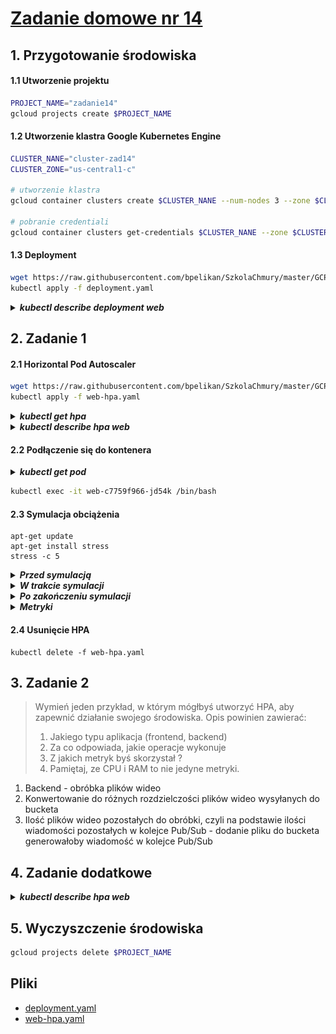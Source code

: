 # [Zadanie domowe nr 14](https://szkolachmury.pl/google-cloud-platform-droga-architekta/tydzien-14-kontenery-w-gcp/zadanie-domowe-nr-14/)

## 1. Przygotowanie środowiska

#### 1.1 Utworzenie projektu
```bash
PROJECT_NAME="zadanie14"
gcloud projects create $PROJECT_NAME
```

#### 1.2 Utworzenie klastra Google Kubernetes Engine
```bash
CLUSTER_NANE="cluster-zad14"
CLUSTER_ZONE="us-central1-c"

# utworzenie klastra
gcloud container clusters create $CLUSTER_NANE --num-nodes 3 --zone $CLUSTER_ZONE --machine-type "n1-standard-1"

# pobranie credentiali
gcloud container clusters get-credentials $CLUSTER_NANE --zone $CLUSTER_ZONE --project $PROJECT_NAME
```

#### 1.3 Deployment
```bash
wget https://raw.githubusercontent.com/bpelikan/SzkolaChmury/master/GCP/Architecture/Zadanie14/code/deployment.yaml
kubectl apply -f deployment.yaml
```

<details>
  <summary><b><i>kubectl describe deployment web</i></b></summary>

```bash
bartosz@cloudshell:~/zad14 (zadanie14)$ kubectl describe deployment web
Name:                   web
Namespace:              default
CreationTimestamp:      Wed, 10 Jun 2020 22:06:07 +0200
Labels:                 <none>
Annotations:            deployment.kubernetes.io/revision: 1
Selector:               app=nginx
Replicas:               1 desired | 1 updated | 1 total | 0 available | 1 unavailable
StrategyType:           RollingUpdate
MinReadySeconds:        0
RollingUpdateStrategy:  25% max unavailable, 25% max surge
Pod Template:
  Labels:  app=nginx
  Containers:
   nginx:
    Image:      nginx:latest
    Port:       80/TCP
    Host Port:  0/TCP
    Limits:
      cpu:     300m
      memory:  500Mi
    Requests:
      cpu:        100m
      memory:     250Mi
    Environment:  <none>
    Mounts:       <none>
  Volumes:        <none>
Conditions:
  Type           Status  Reason
  ----           ------  ------
  Available      False   MinimumReplicasUnavailable
  Progressing    True    ReplicaSetUpdated
OldReplicaSets:  <none>
NewReplicaSet:   web-c7759f966 (1/1 replicas created)
Events:
  Type    Reason             Age   From                   Message
  ----    ------             ----  ----                   -------
  Normal  ScalingReplicaSet  5s    deployment-controller  Scaled up replica set web-c7759f966 to 1
```
</details>

## 2. Zadanie 1

#### 2.1 Horizontal Pod Autoscaler
```bash
wget https://raw.githubusercontent.com/bpelikan/SzkolaChmury/master/GCP/Architecture/Zadanie14/code/web-hpa.yaml
kubectl apply -f web-hpa.yaml
```

<details>
  <summary><b><i>kubectl get hpa</i></b></summary>

```bash
bartosz@cloudshell:~/zad14 (zadanie14)$ kubectl get hpa
NAME   REFERENCE        TARGETS         MINPODS   MAXPODS   REPLICAS   AGE
web    Deployment/web   <unknown>/80%   1         10        0          4s
```
</details>

<details>
  <summary><b><i>kubectl describe hpa web</i></b></summary>

```bash
bartosz@cloudshell:~/zad14 (zadanie14)$ kubectl describe hpa web
Name:                     web
Namespace:                default
Labels:                   <none>
Annotations:              autoscaling.alpha.kubernetes.io/conditions:
                            [{"type":"AbleToScale","status":"True","lastTransitionTime":"2020-06-10T20:08:06Z","reason":"ScaleDownStabilized","message":"recent recomm...
                          autoscaling.alpha.kubernetes.io/current-metrics:
                            [{"type":"Resource","resource":{"name":"cpu","currentAverageUtilization":0,"currentAverageValue":"0"}}]
CreationTimestamp:        Wed, 10 Jun 2020 22:08:01 +0200
Reference:                Deployment/web
Target CPU utilization:   80%
Current CPU utilization:  0%
Min replicas:             1
Max replicas:             10
Deployment pods:          1 current / 1 desired
Events:                   <none>
```
</details>

#### 2.2 Podłączenie się do kontenera

<details>
  <summary><b><i>kubectl get pod</i></b></summary>

```bash
bartosz@cloudshell:~/zad14 (zadanie14)$ kubectl get pod
NAME                  READY   STATUS    RESTARTS   AGE
web-c7759f966-jd54k   1/1     Running   0          2m29s
```
</details>

```bash
kubectl exec -it web-c7759f966-jd54k /bin/bash
```

#### 2.3 Symulacja obciążenia
```
apt-get update
apt-get install stress
stress -c 5
```

<details>
  <summary><b><i>Przed symulacją</i></b></summary>

```bash
bartosz@cloudshell:~ (zadanie14)$ kubectl get hpa
NAME   REFERENCE        TARGETS   MINPODS   MAXPODS   REPLICAS   AGE
web    Deployment/web   0%/80%    1         10        1          64s

bartosz@cloudshell:~ (zadanie14)$ kubectl get pod
NAME                  READY   STATUS    RESTARTS   AGE
web-c7759f966-jd54k   1/1     Running   0          3m9s
```
</details>

<details>
  <summary><b><i>W trakcie symulacji</i></b></summary>

```bash
bartosz@cloudshell:~ (zadanie14)$ kubectl get hpa -w
NAME   REFERENCE        TARGETS   MINPODS   MAXPODS   REPLICAS   AGE
web    Deployment/web   0%/80%    1         10        1          89s
web    Deployment/web   119%/80%   1         10        2          2m33s
web    Deployment/web   301%/80%   1         10        2          2m43s
web    Deployment/web   301%/80%   1         10        4          2m56s
web    Deployment/web   150%/80%   1         10        4          3m10s
web    Deployment/web   75%/80%   1         10        4          3m42s
```
</details>

<details>
  <summary><b><i>Po zakończeniu symulacji</i></b></summary>

```bash
bartosz@cloudshell:~ (zadanie14)$ kubectl get hpa -w
NAME   REFERENCE        TARGETS   MINPODS   MAXPODS   REPLICAS   AGE
web    Deployment/web   75%/80%   1         10        4          4m36s
web    Deployment/web   0%/80%    1         10        4          5m12s
web    Deployment/web   0%/80%    1         10        4          10m
web    Deployment/web   0%/80%    1         10        1          10m
web    Deployment/web   0%/80%    1         10        1          16m
```
</details>

<details>
  <summary><b><i>Metryki</i></b></summary>

![metryki](./img/20200610230606.jpg "metryki")
</details>

#### 2.4 Usunięcie HPA
```
kubectl delete -f web-hpa.yaml
```

## 3. Zadanie 2

> Wymień jeden przykład, w którym mógłbyś utworzyć HPA, aby zapewnić działanie swojego środowiska. Opis powinien zawierać:
> 1) Jakiego typu aplikacja (frontend, backend)
> 2) Za co odpowiada, jakie operacje wykonuje
> 3) Z jakich metryk byś skorzystał ?
> 4) Pamiętaj, ze CPU i RAM to nie jedyne metryki.

1) Backend - obróbka plików wideo
2) Konwertowanie do różnych rozdzielczości plików wideo wysyłanych do bucketa 
3) Ilość plików wideo pozostałych do obróbki, czyli na podstawie ilości wiadomości pozostałych w kolejce Pub/Sub - dodanie pliku do bucketa generowałoby wiadomość w kolejce Pub/Sub

## 4. Zadanie dodatkowe

<details>
  <summary><b><i>kubectl describe hpa web</i></b></summary>

```bash
bartosz@cloudshell:~/zad14 (zadanie14)$ kubectl describe hpa web
Name:                     web
Namespace:                default
Labels:                   <none>
Annotations:              autoscaling.alpha.kubernetes.io/conditions:
                            [{"type":"AbleToScale","status":"True","lastTransitionTime":"2020-06-10T20:25:35Z","reason":"ReadyForNewScale","message":"recommended size...
                          autoscaling.alpha.kubernetes.io/current-metrics:
                            [{"type":"Resource","resource":{"name":"cpu","currentAverageUtilization":0,"currentAverageValue":"0"}}]
CreationTimestamp:        Wed, 10 Jun 2020 22:25:20 +0200
Reference:                Deployment/web
Target CPU utilization:   80%
Current CPU utilization:  0%
Min replicas:             1
Max replicas:             10
Deployment pods:          1 current / 1 desired
Events:
  Type    Reason             Age    From                       Message
  ----    ------             ----   ----                       -------
  Normal  SuccessfulRescale  8m14s  horizontal-pod-autoscaler  New size: 4; reason: cpu resource utilization (percentage of request) above target
  Normal  SuccessfulRescale  114s   horizontal-pod-autoscaler  New size: 3; reason: All metrics below target
  Normal  SuccessfulRescale  84s    horizontal-pod-autoscaler  New size: 1; reason: All metrics below target
```
</details>

## 5. Wyczyszczenie środowiska
```bash
gcloud projects delete $PROJECT_NAME
```

## Pliki

* [deployment.yaml](./code/deployment.yaml)
* [web-hpa.yaml](./code/web-hpa.yaml)